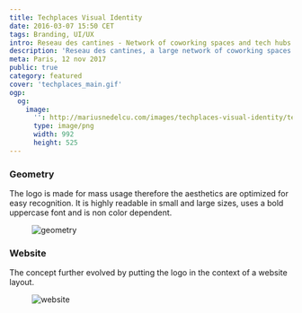 ```yaml
---
title: Techplaces Visual Identity
date: 2016-03-07 15:50 CET
tags: Branding, UI/UX
intro: Reseau des cantines - Network of coworking spaces and tech hubs in France, rebranded into Techplaces.
description: 'Reseau des cantines, a large network of coworking spaces and tech hubs in France, rebranded into Techplaces.'
meta: Paris, 12 nov 2017
public: true
category: featured
cover: 'techplaces_main.gif'
ogp:
  og:
    image:
      '': http://mariusnedelcu.com/images/techplaces-visual-identity/techplaces_main.gif
      type: image/png
      width: 992
      height: 525
---
```

### Geometry
The logo is made for mass usage therefore the aesthetics are optimized for easy recognition. It is highly readable in small and large sizes, uses a bold uppercase font and is non color dependent.
<figure>
	<img src="/images/techplaces-visual-identity/techplaces_geometry.jpg" alt="geometry">
</figure>

### Website
The concept further evolved by putting the logo in the context of a website layout.
<figure>
  <img src="/images/techplaces-visual-identity/techplaces_website.png" alt="website">
</figure>
